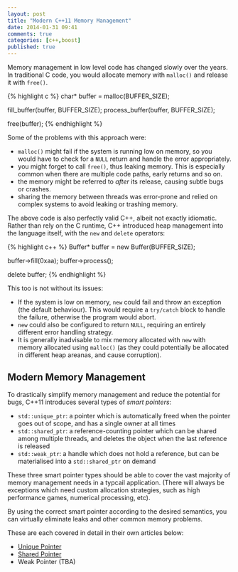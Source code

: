 ```yaml
---
layout: post
title: "Modern C++11 Memory Management"
date: 2014-01-31 09:41
comments: true
categories: [c++,boost]
published: true
---
```


Memory management in low level code has changed slowly over the years.  In
traditional C code, you would allocate memory with `malloc()` and release it
with `free()`.

<!--more-->

{% highlight c %}
char* buffer = malloc(BUFFER_SIZE);

fill_buffer(buffer, BUFFER_SIZE);
process_buffer(buffer, BUFFER_SIZE);

free(buffer);
{% endhighlight %}

Some of the problems with this approach were:

* `malloc()` might fail if the system is running low on memory, so you would
have to check for a `NULL` return and handle the error appropriately.
* you might forget to call `free()`, thus leaking memory. This is especially 
common when there are multiple code paths, early returns and so on.
* the memory might be referred to *after* its release, causing subtle bugs
or crashes.
* sharing the memory between threads was error-prone and relied on complex
systems to avoid leaking or trashing memory.

The above code is also perfectly valid C++, albeit not exactly idiomatic.
Rather than rely on the C runtime, C++ introduced heap management into the
language itself, with the `new` and `delete` operators:

{% highlight c++ %}
Buffer* buffer = new Buffer(BUFFER_SIZE);

buffer->fill(0xaa);
buffer->process();

delete buffer;
{% endhighlight %}

This too is not without its issues:

* If the system is low on memory, `new` could fail and throw an exception
(the default behaviour). This would require a `try/catch` block to handle
the failure, otherwise the program would abort.
* `new` could also be configured to return `NULL`, requiring an entirely
different error handling strategy.
* It is generally inadvisable to mix memory allocated with `new` with memory
allocated using `malloc()` (as they could potentially be allocated in
different heap areanas, and cause corruption).

## Modern Memory Management

To drastically simplify memory management and reduce the potential for bugs,
C++11 introduces several types of *smart pointers*:

* `std::unique_ptr`: a pointer which is automatically freed when the pointer
goes out of scope, and has a single owner at all times
* `std::shared_ptr`: a reference-counting pointer which can be shared among
multiple threads, and deletes the object when the last reference is released
* `std::weak_ptr`: a handle which does not hold a reference, but can be
materialised into a `std::shared_ptr` on demand

These three smart pointer types should be able to cover the vast majority of
memory management needs in a typcail application.  (There will always be
exceptions which need custom allocation strategies, such as high performance
games, numerical processing, etc).

By using the correct smart pointer according to the desired semantics, you
can virtually eliminate leaks and other common memory problems.

These are each covered in detail in their own articles below:

* [Unique Pointer](/2014/01/c-plus-plus-11-unique-pointer.html)
* [Shared Pointer](/2014/02/c-plus-plus-11-shared-pointer.html)
* Weak Pointer (TBA)
